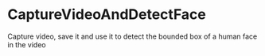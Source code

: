 # CaptureVideoAndDetectFace
 Capture video, save it and use it to detect the bounded box of a human face in the video
